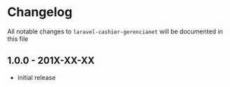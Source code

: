 # Changelog

All notable changes to `laravel-cashier-gerencianet` will be documented in this file

## 1.0.0 - 201X-XX-XX

- initial release
